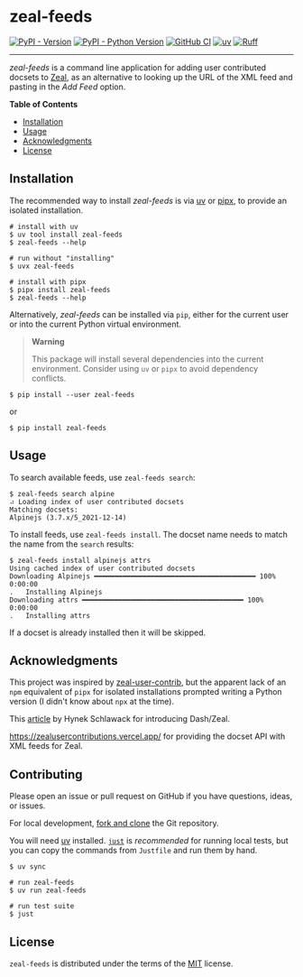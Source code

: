 # zeal-feeds

[![PyPI - Version](https://img.shields.io/pypi/v/zeal-feeds.svg)](https://pypi.org/project/zeal-feeds)
[![PyPI - Python Version](https://img.shields.io/pypi/pyversions/zeal-feeds.svg)](https://pypi.org/project/zeal-feeds)
[![GitHub CI](https://github.com/smsearcy/zeal-feeds/actions/workflows/ci.yml/badge.svg)](https://github.com/smsearcy/zeal-feeds/actions)
[![uv](https://img.shields.io/endpoint?url=https://raw.githubusercontent.com/astral-sh/uv/main/assets/badge/v0.json)](https://github.com/astral-sh/uv)
[![Ruff](https://img.shields.io/endpoint?url=https://raw.githubusercontent.com/astral-sh/ruff/main/assets/badge/v2.json)](https://github.com/astral-sh/ruff)

-----

*zeal-feeds* is a command line application for adding user contributed docsets to [Zeal](https://zealdocs.org/),
as an alternative to looking up the URL of the XML feed and pasting in the *Add Feed* option.

**Table of Contents**

- [Installation](#installation)
- [Usage](#usage)
- [Acknowledgments](#acknowledgments)
- [License](#license)

## Installation

The recommended way to install *zeal-feeds* is via
[uv](https://github.com/astral-sh/uv)
or [pipx](https://pypi.org/project/pipx/),
to provide an isolated installation.

```console
# install with uv
$ uv tool install zeal-feeds
$ zeal-feeds --help

# run without "installing"
$ uvx zeal-feeds

# install with pipx
$ pipx install zeal-feeds
$ zeal-feeds --help
```

Alternatively, *zeal-feeds* can be installed via `pip`,
either for the current user or into the current Python virtual environment.

> **Warning**
>
> This package will install several dependencies into the current environment.
> Consider using `uv` or `pipx` to avoid dependency conflicts.

```console
$ pip install --user zeal-feeds
```

or

```console
$ pip install zeal-feeds
```

## Usage

To search available feeds, use `zeal-feeds search`:

```console
$ zeal-feeds search alpine
⠴ Loading index of user contributed docsets
Matching docsets:
Alpinejs (3.7.x/5_2021-12-14)
```

To install feeds, use `zeal-feeds install`.
The docset name needs to match the name from the `search` results:

```console
$ zeal-feeds install alpinejs attrs
Using cached index of user contributed docsets
Downloading Alpinejs ━━━━━━━━━━━━━━━━━━━━━━━━━━━━━━━━━━━━━━━━ 100% 0:00:00
.   Installing Alpinejs
Downloading attrs ━━━━━━━━━━━━━━━━━━━━━━━━━━━━━━━━━━━━━━━━ 100% 0:00:00
.   Installing attrs
```

If a docset is already installed then it will be skipped.

## Acknowledgments

This project was inspired by [zeal-user-contrib](https://github.com/jmerle/zeal-user-contrib),
but the apparent lack of an `npm` equivalent of `pipx` for isolated installations prompted writing a Python version
(I didn't know about `npx` at the time).

This [article](https://hynek.me/articles/productive-fruit-fly-programmer/) by Hynek Schlawack for introducing Dash/Zeal.

https://zealusercontributions.vercel.app/ for providing the docset API with XML feeds for Zeal.

## Contributing

Please open an issue or pull request on GitHub if you have questions, ideas, or issues.

For local development,
[fork and clone](https://docs.github.com/en/pull-requests/collaborating-with-pull-requests/working-with-forks/fork-a-repo)
the Git repository.

You will need [uv](https://github.com/astral-sh/uv) installed.
[`just`](https://github.com/casey/just) is *recommended* for running local tests,
but you can copy the commands from `Justfile` and run them by hand.

```console
$ uv sync

# run zeal-feeds
$ uv run zeal-feeds

# run test suite
$ just
```

## License

`zeal-feeds` is distributed under the terms of the [MIT](https://spdx.org/licenses/MIT.html) license.

